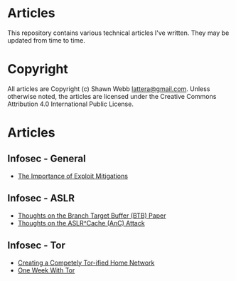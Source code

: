 Articles
========

This repository contains various technical articles I've written. They
may be updated from time to time.

Copyright
=========

All articles are Copyright (c) Shawn Webb <lattera@gmail.com>. Unless
otherwise noted, the articles are licensed under the Creative Commons
Attribution 4.0 International Public License.

Articles
========

Infosec - General
-----------------

* [The Importance of Exploit Mitigations](https://github.com/lattera/articles/blob/master/infosec/Exploit%20Mitigations/General/2017-03-21-importance/article.md)

Infosec - ASLR
--------------

* [Thoughts on the Branch Target Buffer (BTB) Paper](https://github.com/lattera/articles/blob/master/infosec/Exploit%20Mitigations/ASLR/2016-10-19_btb/article.md)
* [Thoughts on the ASLR^Cache (AnC) Attack](https://github.com/lattera/articles/blob/master/infosec/Exploit%20Mitigations/ASLR/2017-02-15_anc/article.md)

Infosec - Tor
-------------

* [Creating a Competely Tor-ified Home Network](https://github.com/lattera/articles/blob/master/infosec/tor/2017-01-14_torified_home/article.md)
* [One Week With Tor](https://github.com/lattera/articles/blob/master/infosec/tor/2017-08-28_week_with_tor/article.md)
